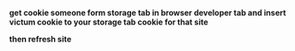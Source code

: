 **get cookie someone form storage tab in browser developer tab and insert victum cookie to your storage tab cookie for that site**

**then refresh site**